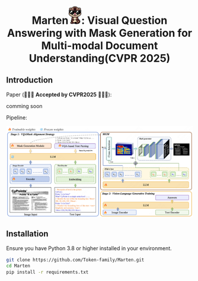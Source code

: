 <div align="center">

# Marten<img src="./assert/Marten.png" alt="Marten Image1" width="35"/>: Visual Question Answering with Mask Generation for Multi-modal Document Understanding(CVPR 2025)

</div>

<!-- ##  -->


## Introduction

Paper (🚀🚀🚀 **Accepted by CVPR2025** 🚀🚀🚀): 

comming soon

Pipeline:

<div align="center">
<img src="./assert/pipeline.png">
</div>


## Installation

Ensure you have Python 3.8 or higher installed in your environment.

```bash
git clone https://github.com/Token-family/Marten.git
cd Marten
pip install -r requirements.txt


